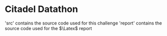 # Citadel Datathon

'src' contains the source code used for this challenge
'report' contains the source code used for the $\Latex$ report



